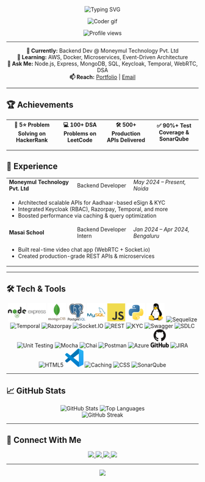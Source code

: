 <!-- SHASHANK SINGH | GITHUB PROFILE README -->

<p align="center">
  <img src="https://readme-typing-svg.demolab.com?font=Fira+Code&size=32&duration=3000&pause=1000&color=1E90FF&center=true&vCenter=true&width=800&lines=Hi+%F0%9F%91%8B%2C+I'm+Shashank+Singh!;Backend+Developer+from+India+%F0%9F%87%AE%F0%9F%87%B3;Building+robust+APIs+and+systems+%F0%9F%9A%80" alt="Typing SVG" />
</p>

<p align="center">
   <img src="https://media.giphy.com/media/M9gbBd9nbDrOTu1Mqx/giphy.gif" width="300" alt="Coder gif"/>
</p>

<p align="center">
  <img src="https://komarev.com/ghpvc/?username=shaku2202&label=Profile%20views&color=0e75b6&style=flat" alt="Profile views" />
</p>

---

<p align="center">
  <b>🔭 Currently:</b> Backend Dev @ Moneymul Technology Pvt. Ltd<br>
  <b>🌱 Learning:</b> AWS, Docker, Microservices, Event-Driven Architecture<br>
  <b>💬 Ask Me:</b> Node.js, Express, MongoDB, SQL, Keycloak, Temporal, WebRTC, DSA<br>
  <b>📫 Reach:</b>
  <a href="https://shaku2202.github.io/" target="_blank">Portfolio</a> |
  <a href="mailto:shashank.psit057@gmail.com">Email</a>
</p>

---

## 🏆 Achievements

<div align="center">

| 🧠 5⭐ Problem Solving on HackerRank | 💻 100+ DSA Problems on LeetCode | 🛠️ 500+ Production APIs Delivered | ✅ 90%+ Test Coverage & SonarQube |
|:-----------------------------------:|:-------------------------------:|:---------------------------------:|:-------------------------------:|
</div>

---

## 💼 Experience

<table align="center">
  <tr>
    <td><b>Moneymul Technology Pvt. Ltd</b></td>
    <td>Backend Developer</td>
    <td><i>May 2024 – Present, Noida</i></td>
  </tr>
  <tr>
    <td colspan="3">
      <ul>
        <li>Architected scalable APIs for Aadhaar-based eSign & KYC</li>
        <li>Integrated Keycloak (RBAC), Razorpay, Temporal, and more</li>
        <li>Boosted performance via caching & query optimization</li>
      </ul>
    </td>
  </tr>
  <tr>
    <td><b>Masai School</b></td>
    <td>Backend Developer Intern</td>
    <td><i>Jan 2024 – Apr 2024, Bengaluru</i></td>
  </tr>
  <tr>
    <td colspan="3">
      <ul>
        <li>Built real-time video chat app (WebRTC + Socket.io)</li>
        <li>Created production-grade REST APIs & microservices</li>
      </ul>
    </td>
  </tr>
</table>

---

## 🛠️ Tech & Tools

<div align="center">

<!-- Core -->
<img src="https://raw.githubusercontent.com/devicons/devicon/master/icons/nodejs/nodejs-original-wordmark.svg" title="Node.js" alt="Node.js" width="48"/>
<img src="https://raw.githubusercontent.com/devicons/devicon/master/icons/express/express-original-wordmark.svg" title="Express.js" alt="Express.js" width="48"/>
<img src="https://raw.githubusercontent.com/devicons/devicon/master/icons/mongodb/mongodb-original-wordmark.svg" title="MongoDB" alt="MongoDB" width="48"/>
<img src="https://raw.githubusercontent.com/devicons/devicon/master/icons/postgresql/postgresql-original-wordmark.svg" title="PostgreSQL" alt="PostgreSQL" width="48"/>
<img src="https://raw.githubusercontent.com/devicons/devicon/master/icons/mysql/mysql-original-wordmark.svg" title="MySQL" alt="MySQL" width="48"/>
<img src="https://raw.githubusercontent.com/devicons/devicon/master/icons/javascript/javascript-original.svg" title="JavaScript" alt="JavaScript" width="48"/>
<img src="https://raw.githubusercontent.com/devicons/devicon/master/icons/python/python-original.svg" title="Python" alt="Python" width="48"/>
<img src="https://raw.githubusercontent.com/devicons/devicon/master/icons/linux/linux-original.svg" title="Linux" alt="Linux" width="48"/>

<!-- Backend Ecosystem -->
<img src="https://sequelize.org/img/logo.svg" title="Sequelize" alt="Sequelize" width="48"/>
<img src="https://avatars.githubusercontent.com/u/61969923?s=200&v=4" title="Temporal" alt="Temporal" width="48"/>
<img src="https://avatars.githubusercontent.com/u/7713209?s=200&v=4" title="Razorpay" alt="Razorpay" width="48"/>
<img src="https://www.vectorlogo.zone/logos/socketio/socketio-icon.svg" title="Socket.IO" alt="Socket.IO" width="48"/>
<img src="https://cdn-icons-png.flaticon.com/512/3810/3810281.png" title="REST" alt="REST" width="48"/>
<img src="https://cdn-icons-png.flaticon.com/512/3381/3381394.png" title="KYC" alt="KYC" width="48"/>
<img src="https://cdn.jsdelivr.net/gh/devicons/devicon/icons/swagger/swagger-original.svg" title="Swagger" alt="Swagger" width="48" />
<img src="https://cdn-icons-png.flaticon.com/512/2830/2830280.png" title="SDLC" alt="SDLC" width="48"/>
<img src="https://cdn-icons-png.flaticon.com/512/551/551180.png" title="Unit Testing" alt="Unit Testing" width="48"/>
<img src="https://avatars.githubusercontent.com/u/8770009?s=200&v=4" title="Mocha" alt="Mocha" width="48"/>
<img src="https://avatars.githubusercontent.com/u/1515293?s=200&v=4" title="Chai" alt="Chai" width="48"/>
<img src="https://www.vectorlogo.zone/logos/getpostman/getpostman-icon.svg" title="Postman" alt="Postman" width="48"/>
<img src="https://www.vectorlogo.zone/logos/microsoft_azure/microsoft_azure-icon.svg" title="Azure" alt="Azure" width="48"/>
<img src="https://raw.githubusercontent.com/devicons/devicon/master/icons/github/github-original-wordmark.svg" title="GitHub" alt="GitHub" width="48"/>
<img src="https://www.vectorlogo.zone/logos/atlassian_jira/atlassian_jira-icon.svg" title="JIRA" alt="JIRA" width="48"/>
<img src="https://cdn.jsdelivr.net/gh/devicons/devicon/icons/html5/html5-original.svg" title="HTML5" alt="HTML5" width="48" />
<img src="https://raw.githubusercontent.com/devicons/devicon/master/icons/vscode/vscode-original.svg" title="VSCode" alt="VSCode" width="48"/>
<img src="https://cdn-icons-png.flaticon.com/512/3810/3810281.png" title="Caching" alt="Caching" width="48"/>
<img src="https://cdn.jsdelivr.net/gh/devicons/devicon/icons/css3/css3-original-wordmark.svg" title="CSS" alt="CSS" width="48"/>
<img src="https://cdn.jsdelivr.net/gh/devicons/devicon/icons/sonarqube/sonarqube-original.svg" title="SonarQube" alt="SonarQube" width="48"/>
</div>

---

## 📈 GitHub Stats

<div align="center">
  <img src="https://github-readme-stats.vercel.app/api?username=shaku2202&show_icons=true&theme=tokyonight&hide_title=false" alt="GitHub Stats" height="180"/>
  <img src="https://github-readme-stats.vercel.app/api/top-langs?username=shaku2202&show_icons=true&layout=compact&theme=tokyonight" alt="Top Languages" height="180"/>
  <br>
  <img src="https://github-readme-streak-stats.herokuapp.com/?user=shaku2202&theme=tokyonight" alt="GitHub Streak" height="180"/>
</div>

---

## 🤝 Connect With Me

<p align="center">
  <a href="https://www.linkedin.com/in/shashank-singh-8b5a471aa/" target="_blank">
    <img src="https://img.shields.io/badge/-LinkedIn-0077B5?style=for-the-badge&logo=linkedin&logoColor=white"/>
  </a>
  <a href="https://leetcode.com/shashank_masai/" target="_blank">
    <img src="https://img.shields.io/badge/-LeetCode-FFA116?style=for-the-badge&logo=LeetCode&logoColor=black"/>
  </a>
  <a href="mailto:shashank.psit057@gmail.com">
    <img src="https://img.shields.io/badge/-Email-D14836?style=for-the-badge&logo=gmail&logoColor=white"/>
  </a>
  <a href="https://shaku2202.github.io/" target="_blank">
    <img src="https://img.shields.io/badge/-Portfolio-24292e?style=for-the-badge&logo=github&logoColor=white"/>
  </a>
</p>

---

<p align="center">
  <img src="https://capsule-render.vercel.app/api?type=waving&color=gradient&height=100&section=footer"/>
</p>

